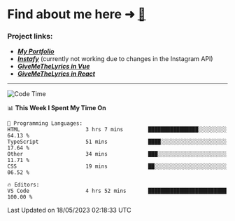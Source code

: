 # Find about me here ➜ [🧑](https://pauabella.dev)

### Project links:
- ***[My Portfolio](https://pauabella.dev)***
- ***[Instafy](https://instafy.me)*** (currently not working due to changes in the Instagram API)
- ***[GiveMeTheLyrics in Vue](https://lyrics.pauabella.dev)***
- ***[GiveMeTheLyrics in React](https://pauabella.dev/GiveMeTheLyrics)***

---
<!--START_SECTION:waka-->
![Code Time](http://img.shields.io/badge/Code%20Time-2%2C154%20hrs%206%20mins-blue)

📊 **This Week I Spent My Time On** 

```text
💬 Programming Languages: 
HTML                     3 hrs 7 mins        ████████████████░░░░░░░░░   64.13 % 
TypeScript               51 mins             ████░░░░░░░░░░░░░░░░░░░░░   17.64 % 
Other                    34 mins             ███░░░░░░░░░░░░░░░░░░░░░░   11.71 % 
CSS                      19 mins             ██░░░░░░░░░░░░░░░░░░░░░░░   06.52 % 

🔥 Editors: 
VS Code                  4 hrs 52 mins       █████████████████████████   100.00 % 
```


 Last Updated on 18/05/2023 02:18:33 UTC
<!--END_SECTION:waka-->
